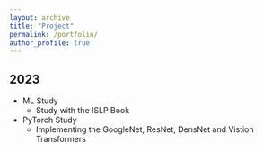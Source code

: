 ```yaml
---
layout: archive
title: "Project"
permalink: /portfolio/
author_profile: true
---
```


2023
--- 
* ML Study
  * Study with the ISLP Book
* PyTorch Study
  * Implementing the GoogleNet, ResNet, DensNet and Vistion Transformers
